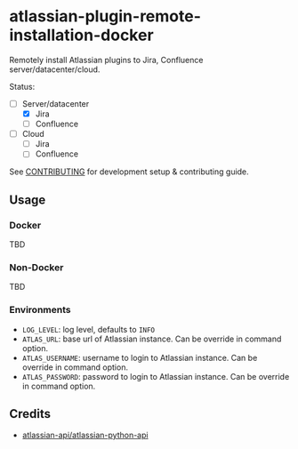 # atlassian-plugin-remote-installation-docker

Remotely install Atlassian plugins to Jira, Confluence server/datacenter/cloud.

Status:

* [ ] Server/datacenter
  * [x] Jira
  * [ ] Confluence
* [ ] Cloud
  * [ ] Jira
  * [ ] Confluence

See [CONTRIBUTING](CONTRIBUTING.MD) for development setup & contributing guide.

## Usage

### Docker

TBD

### Non-Docker

TBD

### Environments

* `LOG_LEVEL`: log level, defaults to `INFO`
* `ATLAS_URL`: base url of Atlassian instance. Can be override in command option.
* `ATLAS_USERNAME`: username to login to Atlassian instance. Can be override in command option.
* `ATLAS_PASSWORD`: password to login to Atlassian instance. Can be override in command option.

## Credits

* [atlassian-api/atlassian-python-api](https://github.com/atlassian-api/atlassian-python-api)

